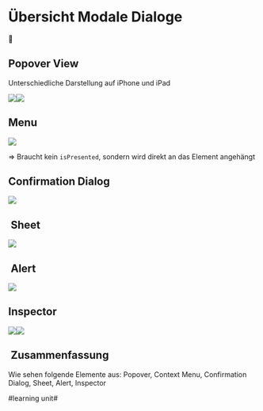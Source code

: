 # Übersicht Modale Dialoge
🍾

## Popover View

Unterschiedliche Darstellung auf iPhone und iPad

![][image-1]![][image-2]

## Menu

![][image-3]

=\> Braucht kein `isPresented`, sondern wird direkt an das Element angehängt

## Confirmation Dialog


![][image-4]

##  Sheet

![][image-5]

##  Alert

![][image-6]

## Inspector

![][image-7]![][image-8]

##  Zusammenfassung
Wie sehen folgende Elemente aus: Popover, Context Menu, Confirmation Dialog, Sheet, Alert, Inspector

[image-1]:	assets/2023-08-04%2014.14.31.gif
[image-2]:	assets/2023-08-04%2014.15.11.gif
[image-3]:	assets/Bildschirmfoto%202022-08-11%20um%2017.31.58.png
[image-4]:	assets/Bildschirmfoto%202022-08-01%20um%2016.07.41.png
[image-5]:	assets/Bildschirm%C2%ADfoto%202023-03-30%20um%2008.56.21.png
[image-6]:	assets/Bildschirmfoto%202023-08-09%20um%2008.08.57.png
[image-7]:	assets/2023-06-18%2007.22.54.gif
[image-8]:	assets/2023-06-18%2007.38.08.gif

#learning unit#